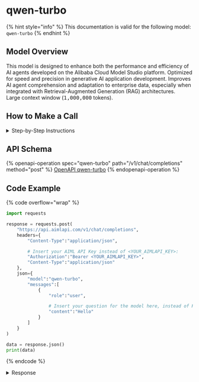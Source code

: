 # qwen-turbo

{% hint style="info" %}
This documentation is valid for the following model:   `qwen-turbo`
{% endhint %}

## Model Overview

This model is designed to enhance both the performance and efficiency of AI agents developed on the Alibaba Cloud Model Studio platform. Optimized for speed and precision in generative AI application development. Improves AI agent comprehension and adaptation to enterprise data, especially when integrated with Retrieval-Augmented Generation (RAG) architectures. \
Large context window (<kbd>1,000,000</kbd> tokens).

## How to Make a Call

<details>

<summary>Step-by-Step Instructions</summary>

### :digit\_one:  Setup You Can’t Skip

:black\_small\_square:  [**Create an Account**](https://aimlapi.com/app/sign-up): Visit the AI/ML API website and create an account (if you don’t have one yet).\
:black\_small\_square:  [**Generate an API Key**](https://aimlapi.com/app/keys): After logging in, navigate to your account dashboard and generate your API key. Ensure that key is enabled on UI.

### &#x20;:digit\_two:  Copy the code example

At the bottom of this page, you'll find [a code example](qwen-turbo.md#code-example) that shows how to structure the request. Choose the code snippet in your preferred programming language and copy it into your development environment.

### :digit\_three:  Modify the code example

:black\_small\_square:  Replace `<YOUR_AIMLAPI_KEY>` with your actual AI/ML API key from your account.\
:black\_small\_square:  Insert your question or request into the `content` field—this is what the model will respond to.

### :digit\_four:  <sup><sub><mark style="background-color:yellow;">(Optional)<mark style="background-color:yellow;"><sub></sup> Adjust other optional parameters if needed

Only `model` and `messages` are required parameters for this model (and we’ve already filled them in for you in the example), but you can include optional parameters if needed to adjust the model’s behavior. Below, you can find the corresponding [API schema](qwen-turbo.md#api-schema), which lists all available parameters along with notes on how to use them.

### :digit\_five:  Run your modified code

Run your modified code in your development environment. Response time depends on various factors, but for simple prompts it rarely exceeds a few seconds.

{% hint style="success" %}
If you need a more detailed walkthrough for setting up your development environment and making a request step by step — feel free to use our [Quickstart guide](../../../quickstart/setting-up.md).
{% endhint %}

</details>

## API Schema

{% openapi-operation spec="qwen-turbo" path="/v1/chat/completions" method="post" %}
[OpenAPI qwen-turbo](https://raw.githubusercontent.com/aimlapi/api-docs/refs/heads/main/docs/api-references/text-models-llm/Alibaba-Cloud/qwen-turbo.json)
{% endopenapi-operation %}

## Code Example

{% code overflow="wrap" %}
```python
import requests

response = requests.post(
    "https://api.aimlapi.com/v1/chat/completions",
    headers={
        "Content-Type":"application/json", 

        # Insert your AIML API Key instead of <YOUR_AIMLAPI_KEY>:
        "Authorization":"Bearer <YOUR_AIMLAPI_KEY>",
        "Content-Type":"application/json"
    },
    json={
        "model":"qwen-turbo",
        "messages":[
            {
                "role":"user",

                # Insert your question for the model here, instead of Hello:
                "content":"Hello"
            }
        ]
    }
)

data = response.json()
print(data)
```
{% endcode %}

<details>

<summary>Response</summary>

{% code overflow="wrap" %}
```json5
{'id': 'chatcmpl-a4556a4c-f985-9ef2-b976-551ac7cef85a', 'system_fingerprint': None, 'object': 'chat.completion', 'choices': [{'index': 0, 'finish_reason': 'stop', 'logprobs': None, 'message': {'role': 'assistant', 'content': "Hello! How can I help you today? Is there something you would like to talk about or learn more about? I'm here to help with any questions you might have."}}], 'created': 1744144035, 'model': 'qwen-turbo', 'usage': {'prompt_tokens': 1, 'completion_tokens': 15, 'total_tokens': 16, 'prompt_tokens_details': {'cached_tokens': 0}}}
```
{% endcode %}

</details>
